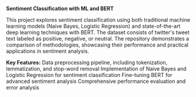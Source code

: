 **Sentiment Classification with ML and BERT**

This project explores sentiment classification using both traditional machine learning models (Naive Bayes, Logistic Regression) and state-of-the-art deep learning techniques with BERT. The dataset consists of twitter's tweet text labeled as positive, negative, or neutral. The repository demonstrates a comparison of methodologies, showcasing their performance and practical applications in sentiment analysis.

**Key Features:**
Data preprocessing pipeline, including tokenization, lemmatization, and stop-word removal
Implementation of Naive Bayes and Logistic Regression for sentiment classification
Fine-tuning BERT for advanced sentiment analysis
Comprehensive performance evaluation and error analysis
